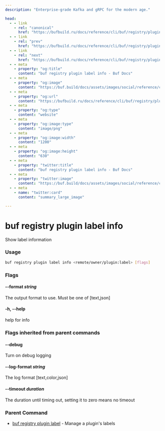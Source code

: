 ```yaml
---
description: "Enterprise-grade Kafka and gRPC for the modern age."

head:
  - - link
    - rel: "canonical"
      href: "https://bufbuild.ru/docs/reference/cli/buf/registry/plugin/label/info/"
  - - link
    - rel: "prev"
      href: "https://bufbuild.ru/docs/reference/cli/buf/registry/plugin/label/archive/"
  - - link
    - rel: "next"
      href: "https://bufbuild.ru/docs/reference/cli/buf/registry/plugin/label/list/"
  - - meta
    - property: "og:title"
      content: "buf registry plugin label info - Buf Docs"
  - - meta
    - property: "og:image"
      content: "https://buf.build/docs/assets/images/social/reference/cli/buf/registry/plugin/label/info.png"
  - - meta
    - property: "og:url"
      content: "https://bufbuild.ru/docs/reference/cli/buf/registry/plugin/label/info/"
  - - meta
    - property: "og:type"
      content: "website"
  - - meta
    - property: "og:image:type"
      content: "image/png"
  - - meta
    - property: "og:image:width"
      content: "1200"
  - - meta
    - property: "og:image:height"
      content: "630"
  - - meta
    - property: "twitter:title"
      content: "buf registry plugin label info - Buf Docs"
  - - meta
    - property: "twitter:image"
      content: "https://buf.build/docs/assets/images/social/reference/cli/buf/registry/plugin/label/info.png"
  - - meta
    - name: "twitter:card"
      content: "summary_large_image"

---
```


# buf registry plugin label info

Show label information

### Usage

```sh
buf registry plugin label info <remote/owner/plugin:label> [flags]
```

### Flags

#### \--format _string_

The output format to use. Must be one of \[text,json\]

#### \-h, --help

help for info

### Flags inherited from parent commands

#### \--debug

Turn on debug logging

#### \--log-format _string_

The log format \[text,color,json\]

#### \--timeout _duration_

The duration until timing out, setting it to zero means no timeout

### Parent Command

- [buf registry plugin label](../) - Manage a plugin's labels

